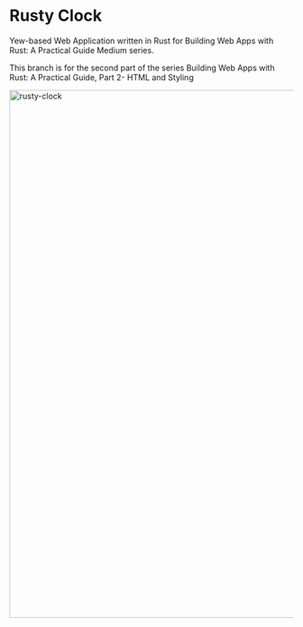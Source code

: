 # Rusty Clock

Yew-based Web Application written in Rust for Building Web Apps with Rust: A Practical Guide Medium series.

This branch is for the second part of the series Building Web Apps with Rust: A Practical Guide, Part 2- HTML and Styling

<img width="936" alt="rusty-clock" src="https://github.com/Umenokin/rusty-clock/assets/327480/21262175-4384-4114-972b-bc3f5525dedf">
